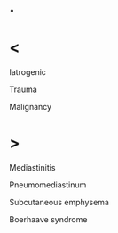 # .

# <

Iatrogenic

Trauma

Malignancy

# >

Mediastinitis

Pneumomediastinum

Subcutaneous emphysema

Boerhaave syndrome
